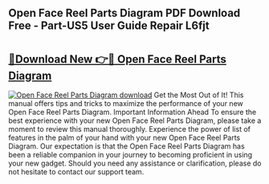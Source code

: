## Open Face Reel Parts Diagram PDF Download Free - Part-US5 User Guide Repair L6fjt

# <h2><a href="http://dfry5zr.blite.top/?on=Open+Face+Reel+Parts+Diagram">🔗Download New 👉🔴 Open Face Reel Parts Diagram</a></h2>

[![Open Face Reel Parts Diagram download](https://i.imgur.com/lujVjoI.png)](http://dfry5zr.blite.top/?on=Open+Face+Reel+Parts+Diagram)
Get the Most Out of It! This manual offers tips and tricks to maximize the performance of your new Open Face Reel Parts Diagram. Important Information Ahead To ensure the best experience with your new Open Face Reel Parts Diagram, please take a moment to review this manual thoroughly. Experience the power of list of features in the palm of your hand with your new Open Face Reel Parts Diagram. Our expectation is that the Open Face Reel Parts Diagram has been a reliable companion in your journey to becoming proficient in using your new gadget. Should you need any assistance or clarification, please do not hesitate to contact our support team.
